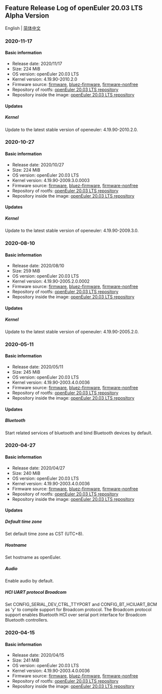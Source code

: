 ## Feature Release Log of openEuler 20.03 LTS Alpha Version

English | [简体中文](./changelog.md)

### 2020-11-17

#### Basic information

- Release date: 2020/11/17
- Size: 224 MiB
- OS version: openEuler 20.03 LTS
- Kernel version: 4.19.90-2010.2.0
- Firmware source: [firmware](https://github.com/raspberrypi/firmware), [bluez-firmware](https://github.com/RPi-Distro/bluez-firmware), [firmware-nonfree](https://github.com/RPi-Distro/firmware-nonfree)
- Repository of rootfs: [openEuler 20.03 LTS repository](https://gitee.com/src-openeuler/openEuler-repos/blob/openEuler-20.03-LTS/generic.repo)
- Repository inside the image: [openEuler 20.03 LTS repository](https://gitee.com/src-openeuler/openEuler-repos/blob/openEuler-20.03-LTS/generic.repo)

#### Updates

##### Kernel

Update to the latest stable version of openeuler: 4.19.90-2010.2.0.

### 2020-10-27

#### Basic information

- Release date: 2020/10/27
- Size: 224 MiB
- OS version: openEuler 20.03 LTS
- Kernel version: 4.19.90-2009.3.0.0003
- Firmware source: [firmware](https://github.com/raspberrypi/firmware), [bluez-firmware](https://github.com/RPi-Distro/bluez-firmware), [firmware-nonfree](https://github.com/RPi-Distro/firmware-nonfree)
- Repository of rootfs: [openEuler 20.03 LTS repository](https://gitee.com/src-openeuler/openEuler-repos/blob/openEuler-20.03-LTS/generic.repo)
- Repository inside the image: [openEuler 20.03 LTS repository](https://gitee.com/src-openeuler/openEuler-repos/blob/openEuler-20.03-LTS/generic.repo)

#### Updates

##### Kernel

Update to the latest stable version of openeuler: 4.19.90-2009.3.0.

### 2020-08-10

#### Basic information

- Release date: 2020/08/10
- Size: 259 MiB
- OS version: openEuler 20.03 LTS
- Kernel version: 4.19.90-2005.2.0.0002
- Firmware source: [firmware](https://github.com/raspberrypi/firmware), [bluez-firmware](https://github.com/RPi-Distro/bluez-firmware), [firmware-nonfree](https://github.com/RPi-Distro/firmware-nonfree)
- Repository of rootfs: [openEuler 20.03 LTS repository](http://repo.openeuler.org/openEuler-20.03-LTS/everything/aarch64/)
- Repository inside the image: [openEuler 20.03 LTS repository](https://gitee.com/openeuler/raspberrypi/blob/master/scripts/config/openEuler-20.03-LTS.repo)

#### Updates

##### Kernel

Update to the latest stable version of openeuler: 4.19.90-2005.2.0.

### 2020-05-11

#### Basic information

- Release date: 2020/05/11
- Size: 245 MiB
- OS version: openEuler 20.03 LTS
- Kernel version: 4.19.90-2003.4.0.0036
- Firmware source: [firmware](https://github.com/raspberrypi/firmware), [bluez-firmware](https://github.com/RPi-Distro/bluez-firmware), [firmware-nonfree](https://github.com/RPi-Distro/firmware-nonfree)
- Repository of rootfs: [openEuler 20.03 LTS repository](http://repo.openeuler.org/openEuler-20.03-LTS/everything/aarch64/)
- Repository inside the image: [openEuler 20.03 LTS repository](https://gitee.com/openeuler/raspberrypi/blob/master/scripts/config/openEuler-20.03-LTS.repo)

#### Updates

##### Bluetooth

Start related services of bluetooth and bind Bluetooth devices by default.

### 2020-04-27

#### Basic information

- Release date: 2020/04/27
- Size: 240 MiB
- OS version: openEuler 20.03 LTS
- Kernel version: 4.19.90-2003.4.0.0036
- Firmware source: [firmware](https://github.com/raspberrypi/firmware), [bluez-firmware](https://github.com/RPi-Distro/bluez-firmware), [firmware-nonfree](https://github.com/RPi-Distro/firmware-nonfree)
- Repository of rootfs: [openEuler 20.03 LTS repository](http://repo.openeuler.org/openEuler-20.03-LTS/everything/aarch64/)
- Repository inside the image: [openEuler 20.03 LTS repository](https://gitee.com/openeuler/raspberrypi/blob/master/scripts/config/openEuler-20.03-LTS.repo)

#### Updates

##### Default time zone

Set default time zone as CST (UTC+8).

##### Hostname

Set hostname as openEuler.

##### Audio

Enable audio by default.

##### HCI UART protocol Broadcom

Set CONFIG_SERIAL_DEV_CTRL_TTYPORT and CONFIG_BT_HCIUART_BCM as 'y' to compile support for Broadcom protocol. The Broadcom protocol support enables Bluetooth HCI over serial port interface for Broadcom Bluetooth controllers.

### 2020-04-15

#### Basic information

- Release date: 2020/04/15
- Size: 241 MiB
- OS version: openEuler 20.03 LTS
- Kernel version: 4.19.90-2003.4.0.0036
- Firmware source: [firmware](https://github.com/raspberrypi/firmware), [bluez-firmware](https://github.com/RPi-Distro/bluez-firmware), [firmware-nonfree](https://github.com/RPi-Distro/firmware-nonfree)
- Repository of rootfs: [openEuler 20.03 LTS repository](http://repo.openeuler.org/openEuler-20.03-LTS/everything/aarch64/)
- Repository inside the image: [openEuler 20.03 LTS repository](https://gitee.com/openeuler/raspberrypi/blob/master/scripts/config/openEuler-20.03-LTS.repo)